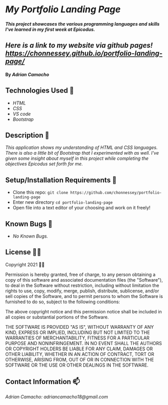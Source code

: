 
# _My Portfolio Landing Page_

#### _This project showcases the various programming languages and skills I've learned in my first week at Epicodus._

## _Here is a link to my website via github pages! https://chonnessey.github.io/portfolio-landing-page/_

#### By _**Adrian Camacho**_

## Technologies Used :floppy_disk:

* _HTML_
* _CSS_
* _VS code_
* _Bootstrap_

## Description :pencil:

_This application shows my understanding of HTML and CSS languages. There is also a little bit of Bootstrap that I experimented with as well. I've given some insight about myself in this project while completing the objectives Epicodus set forth for me._

## Setup/Installation Requirements :triangular_ruler:

* Clone this repo: `git clone https://github.com/chonnessey/portfolio-landing-page`
* Enter new directory `cd portfolio-landing-page`
* Open file into a text editor of your choosing and work on it freely!


## Known Bugs :bug:

* _No Known Bugs._ 

## License :guardsman:

Copyright 2021 <Adrian Camacho> :guardsman:

Permission is hereby granted, free of charge, to any person obtaining a copy of this software and associated documentation files (the "Software"), to deal in the Software without restriction, including without limitation the rights to use, copy, modify, merge, publish, distribute, sublicense, and/or sell copies of the Software, and to permit persons to whom the Software is furnished to do so, subject to the following conditions:

The above copyright notice and this permission notice shall be included in all copies or substantial portions of the Software.

THE SOFTWARE IS PROVIDED "AS IS", WITHOUT WARRANTY OF ANY KIND, EXPRESS OR IMPLIED, INCLUDING BUT NOT LIMITED TO THE WARRANTIES OF MERCHANTABILITY, FITNESS FOR A PARTICULAR PURPOSE AND NONINFRINGEMENT. IN NO EVENT SHALL THE AUTHORS OR COPYRIGHT HOLDERS BE LIABLE FOR ANY CLAIM, DAMAGES OR OTHER LIABILITY, WHETHER IN AN ACTION OF CONTRACT, TORT OR OTHERWISE, ARISING FROM, OUT OF OR IN CONNECTION WITH THE SOFTWARE OR THE USE OR OTHER DEALINGS IN THE SOFTWARE.

## Contact Information :mailbox:

_Adrian Camacho: adriancamacho18@gmail.com_